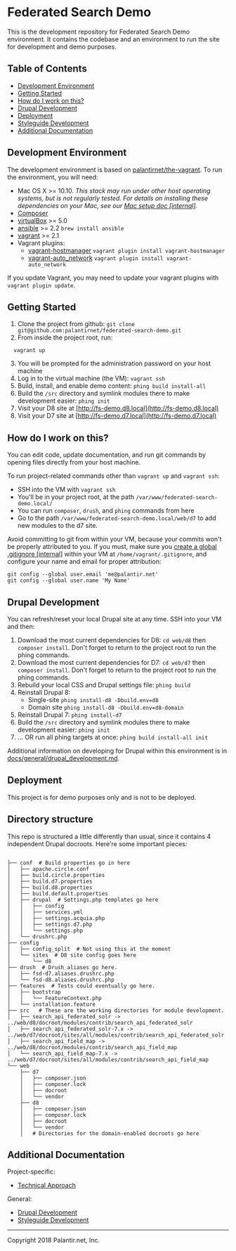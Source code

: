 # Federated Search Demo

This is the development repository for Federated Search Demo environment. It contains the codebase and an environment to run the site for development and demo purposes.

## Table of Contents

* [Development Environment](#development-environment)
* [Getting Started](#getting-started)
* [How do I work on this?](#how-do-i-work-on-this)
* [Drupal Development](#drupal-development)
* [Deployment](#Deployment)
* [Styleguide Development](#styleguide-development)
* [Additional Documentation](#additional-documentation)

## Development Environment

The development environment is based on [palantirnet/the-vagrant](https://github.com/palantirnet/the-vagrant). To run the environment, you will need:

* Mac OS X >= 10.10. _This stack may run under other host operating systems, but is not regularly tested. For details on installing these dependencies on your Mac, see our [Mac setup doc [internal]](https://github.com/palantirnet/documentation/wiki/Mac-Setup)._
* [Composer](https://getcomposer.org)
* [virtualBox](https://www.virtualbox.org/wiki/Downloads) >= 5.0
* [ansible](https://github.com/ansible/ansible) >= 2.2 `brew install ansible`
* [vagrant](https://www.vagrantup.com/) >= 2.1
* Vagrant plugins:
  * [vagrant-hostmanager](https://github.com/smdahlen/vagrant-hostmanager) `vagrant plugin install vagrant-hostmanager`
  * [vagrant-auto_network](https://github.com/oscar-stack/vagrant-auto_network) `vagrant plugin install vagrant-auto_network`

If you update Vagrant, you may need to update your vagrant plugins with `vagrant plugin update`.

## Getting Started

1. Clone the project from github: `git clone git@github.com:palantirnet/federated-search-demo.git`
2. From inside the project root, run:

  ```
    vagrant up
  ```
3. You will be prompted for the administration password on your host machine
4. Log in to the virtual machine (the VM): `vagrant ssh`
5. Build, install, and enable demo content: `phing build install-all`
6. Build the `/src` directory and symlink modules there to make development easier: `phing init`
7. Visit your D8 site at [http://fs-demo.d8.local](http://fs-demo.d8.local)
8. Visit your D7 site at [http://fs-demo.d7.local](http://fs-demo.d7.local)

## How do I work on this?

You can edit code, update documentation, and run git commands by opening files directly from your host machine.

To run project-related commands other than `vagrant up` and `vagrant ssh`:

* SSH into the VM with `vagrant ssh`
* You'll be in your project root, at the path `/var/www/federated-search-demo.local/`
* You can run `composer`, `drush`, and `phing` commands from here
* Go to the path `/var/www/federated-search-demo.local/web/d7` to add new modules to the d7 site.

Avoid committing to git from within your VM, because your commits won't be properly attributed to you. If you must, make sure you [create a global .gitignore [internal]](https://github.com/palantirnet/documentation/wiki/Using-the-gitignore-File) within your VM at `/home/vagrant/.gitignore`, and configure your name and email for proper attribution:

```
git config --global user.email 'me@palantir.net'
git config --global user.name 'My Name'
```

## Drupal Development

You can refresh/reset your local Drupal site at any time. SSH into your VM and then:

1. Download the most current dependencies for D8: `cd web/d8` then `composer install`. Don't forget to return to the project root to run the phing commands.
2. Download the most current dependencies for D7: `cd web/d7` then `composer install`. Don't forget to return to the project root to run the phing commands.
3. Rebuild your local CSS and Drupal settings file: `phing build`
4. Reinstall Drupal 8: 
   - Single-site `phing install-d8 -Dbuild.env=d8`
   - Domain site `phing install-d8 -Dbuild.env=d8-domain`
5. Reinstall Drupal 7: `phing install-d7`
6. Build the `/src` directory and symlink modules there to make development easier: `phing init`
7. ... OR run all phing targets at once: `phing build install-all init`

Additional information on developing for Drupal within this environment is in [docs/general/drupal_development.md](docs/general/drupal_development.md).

## Deployment

This project is for demo purposes only and is not to be deployed.

## Directory structure

This repo is structured a little differently than usual, since it contains 4 independent Drupal docroots. Here're some important pieces:

```

├── conf  # Build properties go in here
│   ├── apache.circle.conf
│   ├── build.circle.properties
│   ├── build.d7.properties
│   ├── build.d8.properties
│   ├── build.default.properties
│   ├── drupal  # Settings.php templates go here
│   │   ├── config
│   │   ├── services.yml
│   │   ├── settings.acquia.php
│   │   ├── settings.d7.php
│   │   └── settings.php
│   └── drushrc.php
├── config
│   ├── config_split  # Not using this at the moment
│   └── sites  # D8 site config goes here
│       └── d8
├── drush  # Drush aliases go here.
│   ├── fsd-d7.aliases.drushrc.php
│   └── fsd-d8.aliases.drushrc.php
├── features  # Tests could eventually go here.
│   ├── bootstrap
│   │   └── FeatureContext.php
│   └── installation.feature
├── src   # These are the working directories for module development.
│   ├── search_api_federated_solr -> ../web/d8/docroot/modules/contrib/search_api_federated_solr
│   ├── search_api_federated_solr-7.x -> ../web/d7/docroot/sites/all/modules/contrib/search_api_federated_solr
│   ├── search_api_field_map -> ../web/d8/docroot/modules/contrib/search_api_field_map
│   └── search_api_field_map-7.x -> ../web/d7/docroot/sites/all/modules/contrib/search_api_field_map
└── web
    ├── d7
    │   ├── composer.json
    │   ├── composer.lock
    │   ├── docroot
    │   └── vendor
    ├── d8
    │   ├── composer.json
    │   ├── composer.lock
    │   ├── docroot
    │   └── vendor
    │   # Directories for the domain-enabled docroots go here
```

## Additional Documentation

Project-specific:

* [Technical Approach](docs/technical_approach.md)

General:

* [Drupal Development](docs/general/drupal_development.md)
* [Styleguide Development](docs/general/styleguide_development.md)

----
Copyright 2018 Palantir.net, Inc.
